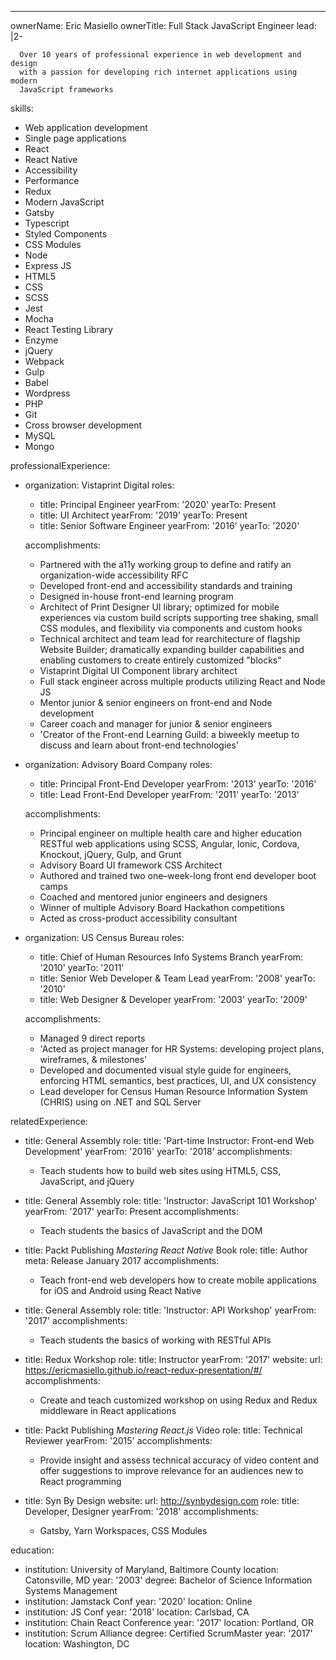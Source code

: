 ---

ownerName: Eric Masiello
ownerTitle: Full Stack JavaScript Engineer
lead: |2-

      Over 10 years of professional experience in web development and design
      with a passion for developing rich internet applications using modern
      JavaScript frameworks

skills:

- Web application development
- Single page applications
- React
- React Native
- Accessibility
- Performance
- Redux
- Modern JavaScript
- Gatsby
- Typescript
- Styled Components
- CSS Modules
- Node
- Express JS
- HTML5
- CSS
- SCSS
- Jest
- Mocha
- React Testing Library
- Enzyme
- jQuery
- Webpack
- Gulp
- Babel
- Wordpress
- PHP
- Git
- Cross browser development
- MySQL
- Mongo

professionalExperience:

- organization: Vistaprint Digital
  roles:

  - title: Principal Engineer
    yearFrom: '2020'
    yearTo: Present
  - title: UI Architect
    yearFrom: '2019'
    yearTo: Present
  - title: Senior Software Engineer
    yearFrom: '2016'
    yearTo: '2020'

  accomplishments:

  - Partnered with the a11y working group to define and ratify an organization-wide accessibility RFC
  - Developed front-end and accessibility standards and training
  - Designed in-house front-end learning program
  - Architect of Print Designer UI library; optimized for mobile experiences via custom build scripts supporting tree shaking, small CSS modules, and flexibility via components and custom hooks
  - Technical architect and team lead for rearchitecture of flagship Website Builder; dramatically expanding builder capabilities and enabling customers to create entirely customized "blocks"
  - Vistaprint Digital UI Component library architect
  - Full stack engineer across multiple products utilizing React and Node JS
  - Mentor junior & senior engineers on front-end and Node development
  - Career coach and manager for junior & senior engineers
  - 'Creator of the Front-end Learning Guild: a biweekly meetup to discuss and learn about front-end technologies'

- organization: Advisory Board Company
  roles:

  - title: Principal Front-End Developer
    yearFrom: '2013'
    yearTo: '2016'
  - title: Lead Front-End Developer
    yearFrom: '2011'
    yearTo: '2013'

  accomplishments:

  - Principal engineer on multiple health care and higher education RESTful web applications
    using SCSS, Angular, Ionic, Cordova, Knockout, jQuery, Gulp, and Grunt
  - Advisory Board UI framework CSS Architect
  - Authored and trained two one–week-long front end developer boot camps
  - Coached and mentored junior engineers and designers
  - Winner of multiple Advisory Board Hackathon competitions
  - Acted as cross-product accessibility consultant

- organization: US Census Bureau
  roles:

  - title: Chief of Human Resources Info Systems Branch
    yearFrom: '2010'
    yearTo: '2011'
  - title: Senior Web Developer & Team Lead
    yearFrom: '2008'
    yearTo: '2010'
  - title: Web Designer & Developer
    yearFrom: '2003'
    yearTo: '2009'

  accomplishments:

  - Managed 9 direct reports
  - 'Acted as project manager for HR Systems: developing project plans, wireframes,
    & milestones'
  - Developed and documented visual style guide for engineers, enforcing HTML semantics,
    best practices, UI, and UX consistency
  - Lead developer for Census Human Resource Information System (CHRIS) using on .NET
    and SQL Server

relatedExperience:

- title: General Assembly
  role:
    title: 'Part-time Instructor: Front-end Web Development'
    yearFrom: '2016'
    yearTo: '2018'
  accomplishments:
  - Teach students how to build web sites using HTML5, CSS, JavaScript, and jQuery

- title: General Assembly
  role:
    title: 'Instructor: JavaScript 101 Workshop'
    yearFrom: '2017'
    yearTo: Present
  accomplishments:
  - Teach students the basics of JavaScript and the DOM

- title: Packt Publishing <em>Mastering React Native</em> Book
  role:
    title: Author
  meta: Release January 2017
  accomplishments:
  - Teach front-end web developers how to create mobile applications for iOS and Android
    using React Native

- title: General Assembly
  role:
    title: 'Instructor: API Workshop'
    yearFrom: '2017'
  accomplishments:
  - Teach students the basics of working with RESTful APIs

- title: Redux Workshop
  role:
    title: Instructor
    yearFrom: '2017'
  website:
    url: https://ericmasiello.github.io/react-redux-presentation/#/
  accomplishments:
  - Create and teach customized workshop on using Redux and Redux middleware in React
    applications

- title: Packt Publishing <em>Mastering React.js</em> Video
  role:
    title: Technical Reviewer
    yearFrom: '2015'
  accomplishments:
  - Provide insight and assess technical accuracy of video content and offer suggestions
    to improve relevance for an audiences new to React programming

- title: Syn By Design
  website:
    url: http://synbydesign.com
  role:
    title: Developer, Designer
    yearFrom: '2018'
  accomplishments:
  - Gatsby, Yarn Workspaces, CSS Modules

education:
- institution: University of Maryland, Baltimore County
  location: Catonsville, MD
  year: '2003'
  degree: Bachelor of Science Information Systems Management
- institution: Jamstack Conf
  year: '2020'
  location: Online
- institution: JS Conf
  year: '2018'
  location: Carlsbad, CA
- institution: Chain React Conference
  year: '2017'
  location: Portland, OR
- institution: Scrum Alliance
  degree: Certified ScrumMaster
  year: '2017'
  location: Washington, DC
